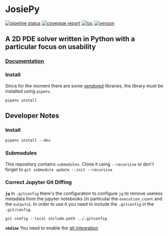 # JosiePy
[![pipeline status](https://gitlab.com/rubendibattista/josiepy/badges/master/pipeline.svg)](https://gitlab.labos.polytechnique.fr/rubendibattista/josiepy/commits/master)
[![coverage report](https://gitlab.com/rubendibattista/josiepy/-/jobs/artifacts/master/raw/coverage.svg?job=badges)](https://gitlab.com/rubendibattista/josiepy/pipelines)
[![loc](https://gitlab.com/rubendibattista/josiepy/-/jobs/artifacts/master/raw/loc.svg?job=badges)](https://gitlab.com/rubendibattista/josiepy/master)
[![version](https://gitlab.com/rubendibattista/josiepy/-/jobs/artifacts/master/raw/version.svg?job=badges)](https://gitlab.com/rubendibattista/josiepy/-/releases)

## A 2D PDE solver written in Python with a particular focus on usability

### [Documentation](https://josiepy.rdb.is)

### Install 
Since for the moment there are some [vendored](vendor) libraries, the library
must be installed using `pipenv`. 

```
pipenv install
```

## Developer Notes
### Install

```
pipenv install --dev
```
### Submodules
This repository contains `submodules`. Clone it using `--recursive`  or don't
forget to `git submodule update --init --recursive`

### Correct Jupyter Git Diffing

**`jq`**
In `.gitconfig` there's the configuration to configure
`jq` to remove useless metadata from the jupyter notebooks (in
particular the `execution_count` and the `outputs`). In order to use it
you need to include the `.gitconfig` in the `.git/config`.

    git config --local include.path ../.gitconfig

**`nbdime`** 
You need to enable the [git integration](https://nbdime.readthedocs.io/en/latest/#git-integration-quickstart)


